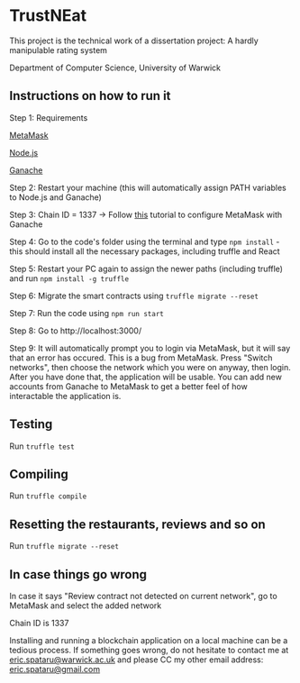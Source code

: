 # TrustNEat
 This project is the technical work of a dissertation project: A hardly manipulable rating system 
 
 Department of Computer Science, University of Warwick
 ## Instructions on how to run it
 Step 1: Requirements
 
 [MetaMask](https://metamask.io/)
 
 [Node.js](https://nodejs.org/en/download/)
 
 [Ganache](https://www.trufflesuite.com/ganache)
 
 Step 2: Restart your machine (this will automatically assign PATH variables to Node.js and Ganache)
 
 Step 3: Chain ID = 1337 -> Follow [this](https://www.trufflesuite.com/docs/truffle/getting-started/truffle-with-metamask) tutorial to configure MetaMask with Ganache
 
 Step 4: Go to the code's folder using the terminal and type ```npm install``` - this should install all the necessary packages, including truffle and React

 Step 5: Restart your PC again to assign the newer paths (including truffle) and run ```npm install -g truffle```

 Step 6: Migrate the smart contracts using ```truffle migrate --reset```
 
 Step 7: Run the code using ```npm run start```
 
 Step 8: Go to http://localhost:3000/ 
 
 Step 9: It will automatically prompt you to login via MetaMask, but it will say that an error has occured. This is a bug from MetaMask. Press "Switch networks", then choose the network which you were on anyway, then login. After you have done that, the application will be usable. You can add new accounts from Ganache to MetaMask to get a better feel of how interactable the application is. 
 
 ## Testing
 Run ```truffle test```
 ## Compiling
 Run ```truffle compile```
 ## Resetting the restaurants, reviews and so on
 Run ```truffle migrate --reset```
 ## In case things go wrong
 In case it says "Review contract not detected on current network", go to MetaMask and select the added network
 
 Chain ID is 1337
 
 Installing and running a blockchain application on a local machine can be a tedious process. If something goes wrong, do not hesitate to contact me at eric.spataru@warwick.ac.uk and please CC my other email address: eric.spataru@gmail.com
 
  

